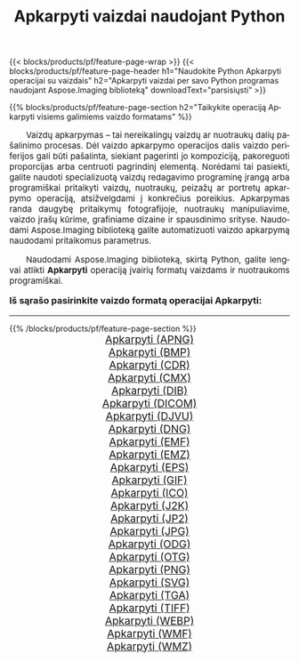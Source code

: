 ﻿---
title: Apkarpyti vaizdai naudojant Python 
weight: 3920
url: /lt/python-net/crop/ 
lang: lt
langdirlevel: 2
locales: zh-hans,ja,it,ru,de,es,fr,nl,id,lt,pl,pt,vi,tr,ko,zh-hant,ar,hi,th,sv,cs,uk,he
description: Aspose.Imaging bibliotekos taikymas Apkarpyti vaizdams ir nuotraukoms naudojant savo Python programas ir serverio API.
---

{{< blocks/products/pf/feature-page-wrap >}}
{{< blocks/products/pf/feature-page-header h1="Naudokite Python Apkarpyti operacijai su vaizdais" h2="Apkarpyti vaizdai per savo Python programas naudojant Aspose.Imaging biblioteką" downloadText="parsisiųsti" >}}


{{% blocks/products/pf/feature-page-section  h2="Taikykite operaciją Apkarpyti visiems galimiems vaizdo formatams" %}}
<p align="justify" style="text-indent:2em;font-size:15px;">
Vaizdų apkarpymas – tai nereikalingų vaizdų ar nuotraukų dalių pašalinimo procesas. Dėl vaizdo apkarpymo operacijos dalis vaizdo periferijos gali būti pašalinta, siekiant pagerinti jo kompoziciją, pakoreguoti proporcijas arba centruoti pagrindinį elementą. Norėdami tai pasiekti, galite naudoti specializuotą vaizdų redagavimo programinę įrangą arba programiškai pritaikyti vaizdų, nuotraukų, peizažų ar portretų apkarpymo operaciją, atsižvelgdami į konkrečius poreikius. Apkarpymas randa daugybę pritaikymų fotografijoje, nuotraukų manipuliavime, vaizdo įrašų kūrime, grafiniame dizaine ir spausdinimo srityse. Naudodami Aspose.Imaging biblioteką galite automatizuoti vaizdo apkarpymą naudodami pritaikomus parametrus.
</p>
<p align="justify" style="text-indent:2em;font-size:15px;">
Naudodami Aspose.Imaging biblioteką, skirtą Python, galite lengvai atlikti <b>Apkarpyti</b> operaciją įvairių formatų vaizdams ir nuotraukoms programiškai.
</p>
<h3 style="margin-top:16px;">
Iš sąrašo pasirinkite vaizdo formatą operacijai Apkarpyti:
</h3>
<hr/>
{{% /blocks/products/pf/feature-page-section %}}
<div class="container-fluid productfamilypage bg-gray">
    <div class="convertypes bg-gray agp-content section">
        <div class="container">
		<div class="row other-converters" style="gap: 10px;font-size: 19px;text-align:center;">
		    <div class='col-md-3 other-converter remove-lp remove-rp'><a href="/imaging/lt/python-net/crop/apng/" style="padding:15px;">Apkarpyti (APNG)</a></div><div class='col-md-3 other-converter remove-lp remove-rp'><a href="/imaging/lt/python-net/crop/bmp/" style="padding:15px;">Apkarpyti (BMP)</a></div><div class='col-md-3 other-converter remove-lp remove-rp'><a href="/imaging/lt/python-net/crop/cdr/" style="padding:15px;">Apkarpyti (CDR)</a></div><div class='col-md-3 other-converter remove-lp remove-rp'><a href="/imaging/lt/python-net/crop/cmx/" style="padding:15px;">Apkarpyti (CMX)</a></div><div class='col-md-3 other-converter remove-lp remove-rp'><a href="/imaging/lt/python-net/crop/dib/" style="padding:15px;">Apkarpyti (DIB)</a></div><div class='col-md-3 other-converter remove-lp remove-rp'><a href="/imaging/lt/python-net/crop/dicom/" style="padding:15px;">Apkarpyti (DICOM)</a></div><div class='col-md-3 other-converter remove-lp remove-rp'><a href="/imaging/lt/python-net/crop/djvu/" style="padding:15px;">Apkarpyti (DJVU)</a></div><div class='col-md-3 other-converter remove-lp remove-rp'><a href="/imaging/lt/python-net/crop/dng/" style="padding:15px;">Apkarpyti (DNG)</a></div><div class='col-md-3 other-converter remove-lp remove-rp'><a href="/imaging/lt/python-net/crop/emf/" style="padding:15px;">Apkarpyti (EMF)</a></div><div class='col-md-3 other-converter remove-lp remove-rp'><a href="/imaging/lt/python-net/crop/emz/" style="padding:15px;">Apkarpyti (EMZ)</a></div><div class='col-md-3 other-converter remove-lp remove-rp'><a href="/imaging/lt/python-net/crop/eps/" style="padding:15px;">Apkarpyti (EPS)</a></div><div class='col-md-3 other-converter remove-lp remove-rp'><a href="/imaging/lt/python-net/crop/gif/" style="padding:15px;">Apkarpyti (GIF)</a></div><div class='col-md-3 other-converter remove-lp remove-rp'><a href="/imaging/lt/python-net/crop/ico/" style="padding:15px;">Apkarpyti (ICO)</a></div><div class='col-md-3 other-converter remove-lp remove-rp'><a href="/imaging/lt/python-net/crop/j2k/" style="padding:15px;">Apkarpyti (J2K)</a></div><div class='col-md-3 other-converter remove-lp remove-rp'><a href="/imaging/lt/python-net/crop/jp2/" style="padding:15px;">Apkarpyti (JP2)</a></div><div class='col-md-3 other-converter remove-lp remove-rp'><a href="/imaging/lt/python-net/crop/jpg/" style="padding:15px;">Apkarpyti (JPG)</a></div><div class='col-md-3 other-converter remove-lp remove-rp'><a href="/imaging/lt/python-net/crop/odg/" style="padding:15px;">Apkarpyti (ODG)</a></div><div class='col-md-3 other-converter remove-lp remove-rp'><a href="/imaging/lt/python-net/crop/otg/" style="padding:15px;">Apkarpyti (OTG)</a></div><div class='col-md-3 other-converter remove-lp remove-rp'><a href="/imaging/lt/python-net/crop/png/" style="padding:15px;">Apkarpyti (PNG)</a></div><div class='col-md-3 other-converter remove-lp remove-rp'><a href="/imaging/lt/python-net/crop/svg/" style="padding:15px;">Apkarpyti (SVG)</a></div><div class='col-md-3 other-converter remove-lp remove-rp'><a href="/imaging/lt/python-net/crop/tga/" style="padding:15px;">Apkarpyti (TGA)</a></div><div class='col-md-3 other-converter remove-lp remove-rp'><a href="/imaging/lt/python-net/crop/tiff/" style="padding:15px;">Apkarpyti (TIFF)</a></div><div class='col-md-3 other-converter remove-lp remove-rp'><a href="/imaging/lt/python-net/crop/webp/" style="padding:15px;">Apkarpyti (WEBP)</a></div><div class='col-md-3 other-converter remove-lp remove-rp'><a href="/imaging/lt/python-net/crop/wmf/" style="padding:15px;">Apkarpyti (WMF)</a></div><div class='col-md-3 other-converter remove-lp remove-rp'><a href="/imaging/lt/python-net/crop/wmz/" style="padding:15px;">Apkarpyti (WMZ)</a></div>
                </div>
        </div>
    </div>
</div>
<br/>
